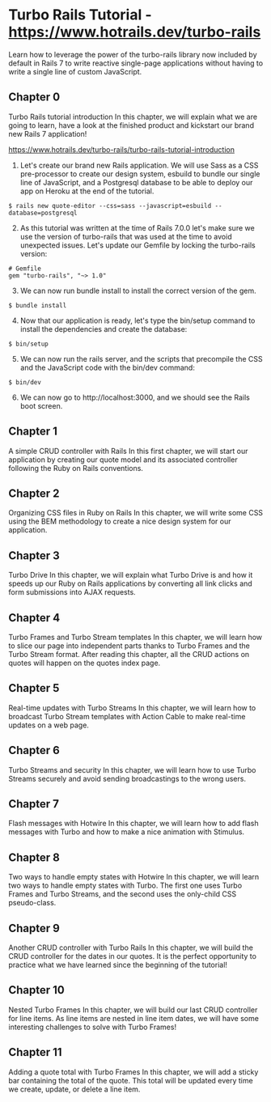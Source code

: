 # Turbo Rails Tutorial - https://www.hotrails.dev/turbo-rails

Learn how to leverage the power of the turbo-rails library now included by default in Rails 7 to write reactive single-page applications without having to write a single line of custom JavaScript.

## Chapter 0
Turbo Rails tutorial introduction
In this chapter, we will explain what we are going to learn, have a look at the finished product and kickstart our brand new Rails 7 application!

https://www.hotrails.dev/turbo-rails/turbo-rails-tutorial-introduction

1. Let's create our brand new Rails application. We will use Sass as a CSS pre-processor to create our design system, esbuild to bundle our single line of JavaScript, and a Postgresql database to be able to deploy our app on Heroku at the end of the tutorial.

```
$ rails new quote-editor --css=sass --javascript=esbuild --database=postgresql
```

2. As this tutorial was written at the time of Rails 7.0.0 let's make sure we use the version of turbo-rails that was used at the time to avoid unexpected issues. Let's update our Gemfile by locking the turbo-rails version:

```
# Gemfile
gem "turbo-rails", "~> 1.0"
```

3. We can now run bundle install to install the correct version of the gem.
```
$ bundle install
```

4. Now that our application is ready, let's type the bin/setup command to install the dependencies 
and create the database:
```
$ bin/setup
```

5. We can now run the rails server, and the scripts that precompile the CSS and the JavaScript code with the bin/dev command:
```
$ bin/dev
```

6. We can now go to http://localhost:3000, and we should see the Rails boot screen.

## Chapter 1
A simple CRUD controller with Rails
In this first chapter, we will start our application by creating our quote model and its associated controller following the Ruby on Rails conventions.

## Chapter 2
Organizing CSS files in Ruby on Rails
In this chapter, we will write some CSS using the BEM methodology to create a nice design system for our application.

## Chapter 3
Turbo Drive
In this chapter, we will explain what Turbo Drive is and how it speeds up our Ruby on Rails applications by converting all link clicks and form submissions into AJAX requests.

## Chapter 4
Turbo Frames and Turbo Stream templates
In this chapter, we will learn how to slice our page into independent parts thanks to Turbo Frames and the Turbo Stream format. After reading this chapter, all the CRUD actions on quotes will happen on the quotes index page.

## Chapter 5
Real-time updates with Turbo Streams
In this chapter, we will learn how to broadcast Turbo Stream templates with Action Cable to make real-time updates on a web page.

## Chapter 6
Turbo Streams and security
In this chapter, we will learn how to use Turbo Streams securely and avoid sending broadcastings to the wrong users.

## Chapter 7
Flash messages with Hotwire
In this chapter, we will learn how to add flash messages with Turbo and how to make a nice animation with Stimulus.

## Chapter 8
Two ways to handle empty states with Hotwire
In this chapter, we will learn two ways to handle empty states with Turbo. The first one uses Turbo Frames and Turbo Streams, and the second uses the only-child CSS pseudo-class.

## Chapter 9
Another CRUD controller with Turbo Rails
In this chapter, we will build the CRUD controller for the dates in our quotes. It is the perfect opportunity to practice what we have learned since the beginning of the tutorial!

## Chapter 10
Nested Turbo Frames
In this chapter, we will build our last CRUD controller for line items. As line items are nested in line item dates, we will have some interesting challenges to solve with Turbo Frames!

## Chapter 11
Adding a quote total with Turbo Frames
In this chapter, we will add a sticky bar containing the total of the quote. This total will be updated every time we create, update, or delete a line item.